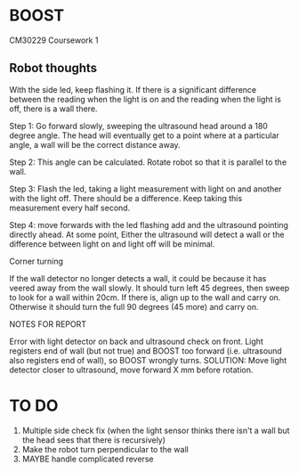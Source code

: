 BOOST
=====

CM30229 Coursework 1

Robot thoughts
--------------

With the side led, keep flashing it. If there is a significant difference between the reading when the light is on and the reading when the light is off, there is a wall there. 

Step 1: Go forward slowly, sweeping the ultrasound head around a 180 degree angle. The head will eventually get to a point where at a particular angle, a wall will be the correct distance away. 

Step 2: This angle can be calculated. Rotate robot so that it is parallel to the wall. 

Step 3: Flash the led, taking a light measurement with light on and another with the light off. There should be a difference. Keep taking this measurement every half second. 

Step 4: move forwards with the led flashing add and the ultrasound pointing directly ahead. At some point, Either the ultrasound will detect a wall or the difference between light on and light off will be minimal. 

Corner turning

If the wall detector no longer detects a wall, it could be because it has veered away from the wall slowly. It should turn left 45 degrees, then sweep to look for a wall within 20cm. If there is, align up to the wall and carry on. Otherwise it should turn the full 90 degrees (45 more) and carry on.

NOTES FOR REPORT

Error with light detector on back and ultrasound check on front.  Light registers end of wall (but not true) and BOOST too forward (i.e. ultrasound also registers end of wall), so BOOST wrongly turns.  SOLUTION: Move light detector closer to ultrasound, move forward X mm before rotation.




TO DO
=====
1) Multiple side check fix (when the light sensor thinks there isn't a wall but the head sees that there is recursively)
2) Make the robot turn perpendicular to the wall
3) MAYBE handle complicated reverse